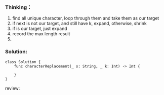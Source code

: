 ### Thinking：
1. find all unique character, loop through them and take them as our target
2. if next is not our target, and still have k, expand, otherwise, shrink
3. if is our target, just expand
4. record the max length result
5. 

### Solution:
```
class Solution {
    func characterReplacement(_ s: String, _ k: Int) -> Int {
        
    }
}
```

review: